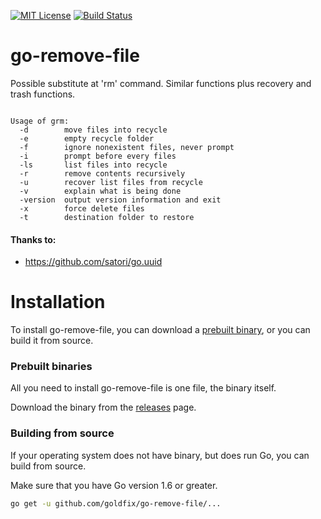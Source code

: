 [![MIT License](https://img.shields.io/badge/license-MIT-blue.svg)](https://github.com/goldfix/go-remove-file/blob/master/LICENSE)
[![Build Status](https://travis-ci.org/goldfix/go-remove-file.svg?branch=master)](https://travis-ci.org/goldfix/go-remove-file)

# go-remove-file
Possible substitute at 'rm' command. Similar functions plus recovery and trash functions.

<pre><code>
Usage of grm:
  -d        move files into recycle
  -e        empty recycle folder
  -f        ignore nonexistent files, never prompt
  -i        prompt before every files
  -ls       list files into recycle
  -r        remove contents recursively
  -u        recover list files from recycle
  -v        explain what is being done
  -version  output version information and exit
  -x        force delete files
  -t 		destination folder to restore
</code></pre>

#### Thanks to:
* https://github.com/satori/go.uuid

# Installation

To install go-remove-file, you can download a [prebuilt binary](https://github.com/goldfix/go-remove-file/releases), or you can build it from source.

### Prebuilt binaries

All you need to install go-remove-file is one file, the binary itself.

Download the binary from the [releases](https://github.com/goldfix/go-remove-file/releases) page.

### Building from source

If your operating system does not have binary, but does run Go, you can build from source.

Make sure that you have Go version 1.6 or greater.

```sh
go get -u github.com/goldfix/go-remove-file/...
```
